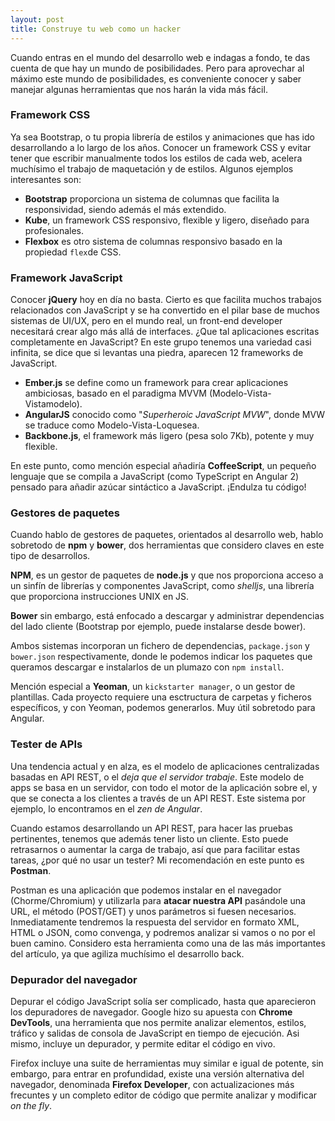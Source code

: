 ```yaml
---
layout: post
title: Construye tu web como un hacker
---
```


Cuando entras en el mundo del desarrollo web e indagas a fondo, te das cuenta de que hay un mundo de posibilidades. Pero para aprovechar al máximo este mundo de posibilidades, es conveniente conocer y saber manejar algunas herramientas que nos harán la vida más fácil.

### Framework CSS

Ya sea Bootstrap, o tu propia librería de estilos y animaciones que has ido desarrollando a lo largo de los años. Conocer un framework CSS y evitar tener que escribir manualmente todos los estilos de cada web, acelera muchísimo el trabajo de maquetación y de estilos. Algunos ejemplos interesantes son:

* **Bootstrap** proporciona un sistema de columnas que facilita la responsividad, siendo además el más extendido.
* **Kube**, un framework CSS responsivo, flexible y ligero, diseñado para profesionales.
* **Flexbox** es otro sistema de columnas responsivo basado en la propiedad `flex`de CSS.

### Framework JavaScript

Conocer **jQuery** hoy en día no basta. Cierto es que facilita muchos trabajos relacionados con JavaScript y se ha convertido en el pilar base de muchos sistemas de UI/UX, pero en el mundo real, un front-end developer necesitará crear algo más allá de interfaces. ¿Que tal aplicaciones escritas completamente en JavaScript? En este grupo tenemos una variedad casi infinita, se dice que si levantas una piedra, aparecen 12 frameworks de JavaScript.

* **Ember.js** se define como un framework para crear aplicaciones ambiciosas, basado en el paradigma MVVM (Modelo-Vista-Vistamodelo).
* **AngularJS** conocido como "_Superheroic JavaScript MVW_", donde MVW se traduce como Modelo-Vista-Loquesea.
* **Backbone.js**, el framework más ligero (pesa solo 7Kb), potente y muy flexible.

En este punto, como mención especial añadiría **CoffeeScript**, un pequeño lenguaje que se compila a JavaScript (como TypeScript en Angular 2) pensado para añadir azúcar sintáctico a JavaScript. ¡Endulza tu código!

### Gestores de paquetes

Cuando hablo de gestores de paquetes, orientados al desarrollo web, hablo sobretodo de **npm** y **bower**, dos herramientas que considero claves en este tipo de desarrollos.

**NPM**, es un gestor de paquetes de **node.js** y que nos proporciona acceso a un sinfín de librerías y componentes JavaScript, como *shelljs*, una librería que proporciona instrucciones UNIX en JS.

**Bower** sin embargo, está enfocado a descargar y administrar dependencias  del lado cliente (Bootstrap por ejemplo, puede instalarse desde bower).

Ambos sistemas incorporan un fichero de dependencias, `package.json` y `bower.json` respectivamente, donde le podemos indicar los paquetes que queramos descargar e instalarlos de un plumazo con `npm install`.

Mención especial a **Yeoman**, un `kickstarter manager`, o un gestor de plantillas. Cada proyecto requiere una esctructura de carpetas y ficheros específicos, y con Yeoman, podemos generarlos. Muy útil sobretodo para Angular.

### Tester de APIs

Una tendencia actual y en alza, es el modelo de aplicaciones centralizadas basadas en API REST, o el _deja que el servidor trabaje_. Este modelo de apps se basa en un servidor, con todo el motor de la aplicación sobre el, y que se conecta a los clientes a través de un API REST. Este sistema por ejemplo, lo encontramos en el _zen de Angular_.

Cuando estamos desarrollando un API REST, para hacer las pruebas pertinentes, tenemos que además tener listo un cliente. Esto puede retrasarnos o aumentar la carga de trabajo, así que para facilitar estas tareas, ¿por qué no usar un tester? Mi recomendación en este punto es **Postman**.

Postman es una aplicación que podemos instalar en el navegador (Chorme/Chromium) y utilizarla para **atacar nuestra API** pasándole una URL, el método (POST/GET) y unos parámetros si fuesen necesarios. Inmediatamente tendremos la respuesta del servidor en formato XML, HTML o JSON, como convenga, y podremos analizar si vamos o no por el buen camino. Considero esta herramienta como una de las más importantes del artículo, ya que agiliza muchísimo el desarrollo back.

### Depurador del navegador

Depurar el código JavaScript solía ser complicado, hasta que aparecieron los depuradores de navegador. Google hizo su apuesta con **Chrome DevTools**, una herramienta que nos permite analizar elementos, estilos, tráfico y salidas de consola de JavaScript en tiempo de ejecución. Asi mismo, incluye un depurador, y permite editar el código en vivo.

Firefox incluye una suite de herramientas muy similar e igual de potente, sin embargo, para entrar en profundidad, existe una versión alternativa del navegador, denominada **Firefox Developer**, con actualizaciones más frecuntes y un completo editor de código que permite analizar y modificar _on the fly_.
